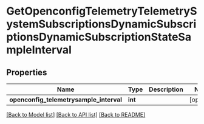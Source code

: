 # GetOpenconfigTelemetryTelemetrySystemSubscriptionsDynamicSubscriptionsDynamicSubscriptionStateSampleInterval

## Properties
Name | Type | Description | Notes
------------ | ------------- | ------------- | -------------
**openconfig_telemetrysample_interval** | **int** |  | [optional] 

[[Back to Model list]](../README.md#documentation-for-models) [[Back to API list]](../README.md#documentation-for-api-endpoints) [[Back to README]](../README.md)


